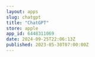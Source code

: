 ```yaml
---
layout: apps
slug: chatgpt
title: "ChatGPT"
store: apple
app_id: 6448311069
date: 2024-09-25T22:06:13Z
published: 2023-05-30T07:00:00Z
---
```

